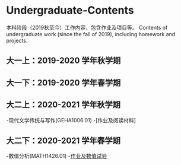 # Undergraduate-Contents
本科阶段（2019秋至今）工作内容，包含作业及项目等。 Contents of undergraduate work (since the fall of 2019), including homework and projects.

## 大一上：2019-2020 学年秋学期


## 大一下：2019-2020 学年春学期


## 大二上：2020-2021 学年秋学期
-现代文学传统与写作(GEHA1006.01)
  -[作业及阅读材料]

## 大二下：2020-2021 学年春学期
-数值分析(MATH1426.01)
  -[作业及数值试验](https://github.com/jyudong/Numerical-Analysis/tree/main/数值分析)
